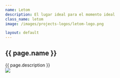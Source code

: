 ```yaml
---
name: Letom
description: El lugar ideal para el momento ideal
class_name: letom
image: /images/projects-logos/letom-logo.png

layout: default
---
```


<section class="projects-page">
  <div class="container text-center">
    <h1 class="text-shadow">
      {{ page.name }}
    </h1>
  </div>
</section>

<section class="projects-list">
  <div class="container">
    <div class="row">
      <div class="col-md-8">
        {{ page.description }}
      </div>
      <div class="col-md-4">
        <img src="{{ page.image }}" />
      </div>
    </div>
  </div>
</section>
